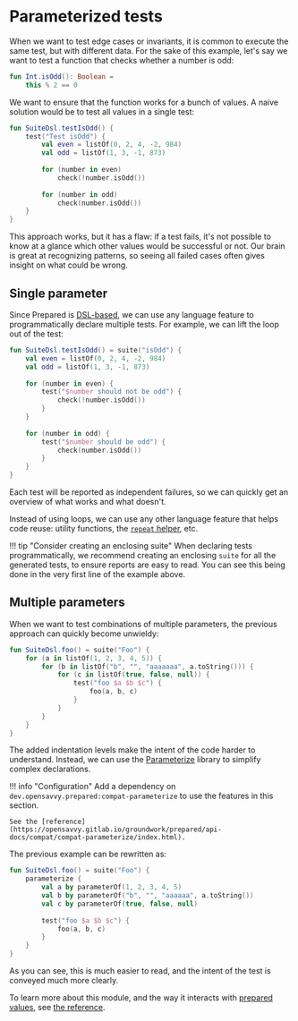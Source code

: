 # Parameterized tests

When we want to test edge cases or invariants, it is common to execute the same test, but with different data. For the sake of this example, let's say we want to test a function that checks whether a number is odd:
```kotlin
fun Int.isOdd(): Boolean =
	this % 2 == 0
```

We want to ensure that the function works for a bunch of values. A naive solution would be to test all values in a single test:
```kotlin
fun SuiteDsl.testIsOdd() {
	test("Test isOdd") {
		val even = listOf(0, 2, 4, -2, 984)
		val odd = listOf(1, 3, -1, 873)
		
		for (number in even)
			check(!number.isOdd())
		
		for (number in odd)
			check(number.isOdd())
	}
}
```

This approach works, but it has a flaw: if a test fails, it's not possible to know at a glance which other values would be successful or not. Our brain is great at recognizing patterns, so seeing all failed cases often gives insight on what could be wrong.

## Single parameter

Since Prepared is [DSL-based](../tutorials/syntax.md), we can use any language feature to programmatically declare multiple tests. For example, we can lift the loop out of the test:
```kotlin
fun SuiteDsl.testIsOdd() = suite("isOdd") {
	val even = listOf(0, 2, 4, -2, 984)
	val odd = listOf(1, 3, -1, 873)
	
	for (number in even) {
		test("$number should not be odd") {
			check(!number.isOdd())
		}
	}
	
	for (number in odd) {
		test("$number should be odd") {
			check(number.isOdd())
		}
	}
}
```

Each test will be reported as independent failures, so we can quickly get an overview of what works and what doesn't.

Instead of using loops, we can use any other language feature that helps code reuse: utility functions, the [`repeat` helper](https://kotlinlang.org/api/latest/jvm/stdlib/kotlin/repeat.html), etc.

!!! tip "Consider creating an enclosing suite"
    When declaring tests programmatically, we recommend creating an enclosing `suite` for all the generated tests, to ensure reports are easy to read. You can see this being done in the very first line of the example above.

## Multiple parameters

When we want to test combinations of multiple parameters, the previous approach can quickly become unwieldy:
```kotlin
fun SuiteDsl.foo() = suite("Foo") {
	for (a in listOf(1, 2, 3, 4, 5)) {
		for (b in listOf("b", "", "aaaaaaa", a.toString())) {
			for (c in listOf(true, false, null)) {
				test("foo $a $b $c") {
					foo(a, b, c)
				}
			}
		}
	}
}
```
The added indentation levels make the intent of the code harder to understand. Instead, we can use the [Parameterize](https://github.com/BenWoodworth/parameterize) library to simplify complex declarations.

!!! info "Configuration"
    Add a dependency on `dev.opensavvy.prepared:compat-parameterize` to use the features in this section.

    See the [reference](https://opensavvy.gitlab.io/groundwork/prepared/api-docs/compat/compat-parameterize/index.html).

The previous example can be rewritten as:
```kotlin
fun SuiteDsl.foo() = suite("Foo") {
	parameterize {
		val a by parameterOf(1, 2, 3, 4, 5)
		val b by parameterOf("b", "", "aaaaaa", a.toString())
		val c by parameterOf(true, false, null)
		
		test("foo $a $b $c") {
			foo(a, b, c)
		}
	}
}
```

As you can see, this is much easier to read, and the intent of the test is conveyed much more clearly.

To learn more about this module, and the way it interacts with [prepared values](prepared-values.md), see [the reference](https://opensavvy.gitlab.io/groundwork/prepared/api-docs/compat/compat-parameterize/index.html).
